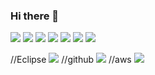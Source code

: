 ### Hi there 👋

<!--Java-->
<img src="https://img.shields.io/badge/JAVA-007396?style=for-the-badge&logo=java&logoColor=white">
<!--Spring-->
<img src="https://img.shields.io/badge/Spring-6DB33F?style=for-the-badge&logo=Spring&logoColor=white">

<!--HTML-->
<img src="https://img.shields.io/badge/html5-E34F26?style=for-the-badge&logo=HTML&logoColor=white">
<!--CSS-->
<img src="https://img.shields.io/badge/css3-1572B6?style=for-the-badge&logo=CSS&logoColor=white">
<!--JavaScript-->
<img src="https://img.shields.io/badge/javascript-F7DF1E?style=for-the-badge&logo=JavaScript&logoColor=white">
<!--jQuery-->
<img src="https://img.shields.io/badge/jquery-0769AD?style=for-the-badge&logo=jQuery&logoColor=white">

<!--Oracle-->
<img src="https://img.shields.io/badge/Oracle-F80000?style=for-the-badge&logo=Oracle&logoColor=white">

//Eclipse
<img src="https://img.shields.io/badge/Eclipse-2C2255?style=for-the-badge&logo=Eclipse%20IDE&logoColor=white">
//github
<img src="https://img.shields.io/badge/github-181717?style=for-the-badge&logo=github&logoColor=white">
//aws
<img src="https://img.shields.io/badge/aws-232F3E?style=for-the-badge&logo=aws&logoColor=white">



<!--
**songibb/songibb** is a ✨ _special_ ✨ repository because its `README.md` (this file) appears on your GitHub profile.

Here are some ideas to get you started:

- 🔭 I’m currently working on ...
- 🌱 I’m currently learning ...
- 👯 I’m looking to collaborate on ...
- 🤔 I’m looking for help with ...
- 💬 Ask me about ...
- 📫 How to reach me: ...
- 😄 Pronouns: ...
- ⚡ Fun fact: ...
-->
